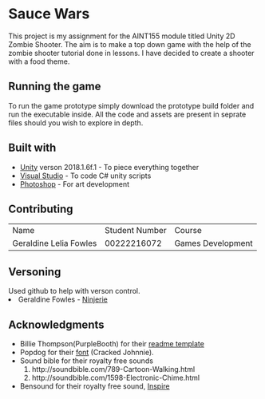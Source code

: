 <h1>Sauce Wars</h1>
This project is my assignment for the AINT155 module titled Unity 2D Zombie Shooter. The aim is to make a top down game with the help of the zombie shooter tutorial done in lessons. I have decided to create a shooter with a food theme.

<h2>Running the game</h2>
To run the game prototype simply download the prototype build folder and run the executable inside. All the code and assets are present in seprate files should you wish to explore in depth.

<h2>Built with</h2>
<ul>
<li><a href="https://unity3d.com/">Unity</a> verson 2018.1.6f.1 - To piece everything together</li>
<li><a href="https://visualstudio.microsoft.com/">Visual Studio</a> - To code C# unity scripts</li>
<li><a href="https://www.photoshop.com/">Photoshop</a> - For art development</li>
</ul>

<h2>Contributing</h2>
<table>
  <tr>
    <td>Name</td>
    <td>Student Number</td>
    <td>Course</td>
  </tr>
  <tr>
    <td>Geraldine Lelia Fowles</td>
    <td>00222216072</td>
    <td>Games Development</td>
  </tr>
</table>

<h2>Versoning</h2>
Used github to help with verson control.

<li>Geraldine Fowles - <a href="https://github.com/ninjerie">Ninjerie</a></li></ul>

<h2>Acknowledgments</h2>
<ul>
<li>Billie Thompson(PurpleBooth) for their <a href="https://gist.github.com/PurpleBooth/109311bb0361f32d87a2">readme template</a></li>
  <li>Popdog for their <a href="http://popdog_fonts.tripod.com">font</a> (Cracked Johnnie).</li>
  <li>Sound bible for their royalty free sounds
  <ol>
    <li>http://soundbible.com/789-Cartoon-Walking.html</li>
    <li>http://soundbible.com/1598-Electronic-Chime.html</li>
  </ol>
  </li>
  <li>Bensound for their royalty free sound, <a href="https://www.bensound.com/royalty-free-music/track/inspire">Inspire</a></li>
</ul>
